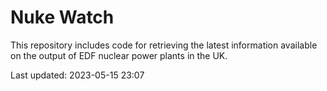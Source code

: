 # Nuke Watch

This repository includes code for retrieving the latest information available on the output of EDF nuclear power plants in the UK.

Last updated: 2023-05-15 23:07
